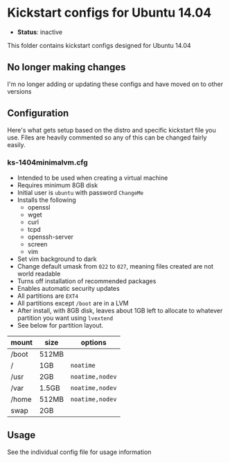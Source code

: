 # Kickstart configs for Ubuntu 14.04

- **Status**: inactive

This folder contains kickstart configs designed for Ubuntu 14.04

## No longer making changes

I'm no longer adding or updating these configs and have moved on to other versions

## Configuration

Here's what gets setup based on the distro and specific kickstart file you use.  Files are heavily commented so any of this can be changed fairly easily.

### ks-1404minimalvm.cfg

- Intended to be used when creating a virtual machine
- Requires minimum 8GB disk
- Initial user is `ubuntu` with password `ChangeMe`
- Installs the following
    - openssl
    - wget
    - curl
    - tcpd
    - openssh-server
    - screen
    - vim
- Set vim background to dark
- Change default umask from `022` to `027`, meaning files created are not world readable
- Turns off installation of recommended packages
- Enables automatic security updates
- All partitions are `EXT4`
- All partitions except `/boot` are in a LVM
- After install, with 8GB disk, leaves about 1GB left to allocate to whatever partition you want using `lvextend`
- See below for partition layout.

| mount | size  | options         |
| ----- | ----- | --------------- |
| /boot | 512MB |                 |
| /     | 1GB   | `noatime`       |
| /usr  | 2GB   | `noatime,nodev` |
| /var  | 1.5GB | `noatime,nodev` |
| /home | 512MB | `noatime,nodev` |
| swap  | 2GB   |                 |

## Usage

See the individual config file for usage information
